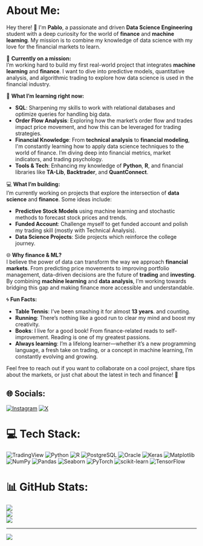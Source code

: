 # About Me:

Hey there! 👋 I'm **Pablo**, a passionate and driven **Data Science Engineering** student with a deep curiosity for the world of **finance** and **machine learning**. My mission is to combine my knowledge of data science with my love for the financial markets to learn.

🔭 **Currently on a mission:**  
I’m working hard to build my first real-world project that integrates **machine learning** and **finance**. I want to dive into predictive models, quantitative analysis, and algorithmic trading to explore how data science is used in the financial industry.

🌱 **What I’m learning right now:**

- **SQL**: Sharpening my skills to work with relational databases and optimize queries for handling big data.  
- **Order Flow Analysis**: Exploring how the market’s order flow and trades impact price movement, and how this can be leveraged for trading strategies.  
- **Financial Knowledge**: From **technical analysis** to **financial modeling**, I'm constantly learning how to apply data science techniques to the world of finance. I’m diving deep into financial metrics, market indicators, and trading psychology.  
- **Tools & Tech**: Enhancing my knowledge of **Python**, **R**, and financial libraries like **TA-Lib**, **Backtrader**, and **QuantConnect**.

💻 **What I’m building:**  
I’m currently working on projects that explore the intersection of **data science** and **finance**. Some ideas include:

- **Predictive Stock Models** using machine learning and stochastic methods to forecast stock prices and trends.  
- **Funded Account**: Challenge myself to get funded account and polish my trading skill (mostly with Technical Analysis).
- **Data Science Projects**: Side projects which reinforce the college journey.

🌐 **Why finance & ML?**  
I believe the power of data can transform the way we approach **financial markets**. From predicting price movements to improving portfolio management, data-driven decisions are the future of **trading** and **investing**. By combining **machine learning** and **data analysis**, I’m working towards bridging this gap and making finance more accessible and understandable.

🌀 **Fun Facts:**

- **Table Tennis**: I’ve been smashing it for almost **13 years**. and counting.  
- **Running**: There’s nothing like a good run to clear my mind and boost my creativity. 
- **Books**: I live for a good book! From finance-related reads to self-improvement. Reading is one of my greatest passions.
- **Always learning**: I’m a lifelong learner—whether it’s a new programming language, a fresh take on trading, or a concept in machine learning, I’m constantly evolving and growing.

Feel free to reach out if you want to collaborate on a cool project, share tips about the markets, or just chat about the latest in tech and finance! 🚀



## 🌐 Socials:
[![Instagram](https://img.shields.io/badge/Instagram-%23E4405F.svg?logo=Instagram&logoColor=white)](https://instagram.com/pbuitra014) [![X](https://img.shields.io/badge/X-black.svg?logo=X&logoColor=white)](https://x.com/Pbuitrago11) 

# 💻 Tech Stack:
![TradingView](https://img.shields.io/badge/TradingView-1E1E1E?style=for-the-badge&logo=tradingview&logoColor=1E90FF)
![Python](https://img.shields.io/badge/python-3670A0?style=for-the-badge&logo=python&logoColor=ffdd54)
![R](https://img.shields.io/badge/r-%23276DC3.svg?style=for-the-badge&logo=r&logoColor=white)
![PostgreSQL](https://img.shields.io/badge/PostgreSQL-336791?style=for-the-badge&logo=postgresql&logoColor=white)
![Oracle](https://img.shields.io/badge/Oracle-F80000?style=for-the-badge&logo=oracle&logoColor=white)
![Keras](https://img.shields.io/badge/Keras-%23D00000.svg?style=for-the-badge&logo=Keras&logoColor=white)
![Matplotlib](https://img.shields.io/badge/Matplotlib-%23ffffff.svg?style=for-the-badge&logo=Matplotlib&logoColor=black)
![NumPy](https://img.shields.io/badge/numpy-%23013243.svg?style=for-the-badge&logo=numpy&logoColor=white)
![Pandas](https://img.shields.io/badge/pandas-%23150458.svg?style=for-the-badge&logo=pandas&logoColor=white)
![Seaborn](https://img.shields.io/badge/Seaborn-76B900?style=for-the-badge&logo=seaborn&logoColor=white)
![PyTorch](https://img.shields.io/badge/PyTorch-%23EE4C2C.svg?style=for-the-badge&logo=PyTorch&logoColor=white)
![scikit-learn](https://img.shields.io/badge/scikit--learn-%23F7931E.svg?style=for-the-badge&logo=scikit-learn&logoColor=white)
![TensorFlow](https://img.shields.io/badge/TensorFlow-%23FF6F00.svg?style=for-the-badge&logo=TensorFlow&logoColor=white)

# 📊 GitHub Stats:
![](https://github-readme-stats.vercel.app/api?username=pbuitragoa33&theme=dark&hide_border=false&include_all_commits=false&count_private=false)<br/>
![](https://github-readme-streak-stats.herokuapp.com/?user=pbuitragoa33&theme=dark&hide_border=false)<br/>
![](https://github-readme-stats.vercel.app/api/top-langs/?username=pbuitragoa33&theme=dark&hide_border=false&include_all_commits=false&count_private=false&layout=compact)

---
[![](https://visitcount.itsvg.in/api?id=pbuitragoa33&icon=0&color=0)](https://visitcount.itsvg.in)

<!-- Proudly created with GPRM ( https://gprm.itsvg.in ) -->
